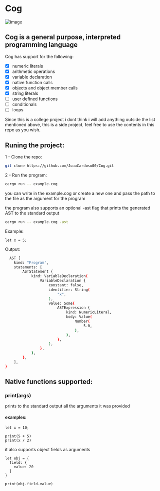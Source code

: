 # Cog
![image](https://github.com/JoaoCardoso00/Cog/assets/33937520/d7f6bcad-93a1-4960-b5cc-1684af875881)

## Cog is a general purpose, interpreted programming language

Cog has support for the following:

- [x] numeric literals
- [x] arithmetic operations
- [x] variable declaration
- [x] native function calls
- [x] objects and object member calls
- [x] string literals
- [ ] user defined functions
- [ ] conditionals
- [ ] loops

Since this is a college project i dont think i will add anything outside the list mentioned above, this is a side project, feel free to use the contents in this repo as you wish.

## Runing the project:

1 -  Clone the repo:
``` bash
git clone https://github.com/JoaoCardoso00/Cog.git
```

2 - Run the program:
``` bash
cargo run -- example.cog
```
you can write in the example.cog or create a new one and pass the path to the file as the argument for the program

the program also supports an optional -ast flag that prints the generated AST to the standard output

``` bash
cargo run -- example.cog -ast
```

Example:

```
let x = 5;
```

Output:

```bash
  AST {
    kind: "Program",
    statements: [
        ASTStatement {
            kind: VariableDeclaration(
                VariableDeclaration {
                    constant: false,
                    identifier: String(
                        "x",
                    ),
                    value: Some(
                        ASTExpression {
                            kind: NumericLiteral,
                            body: Value(
                                Number(
                                    5.0,
                                ),
                            ),
                        },
                    ),
                },
            ),
        },
    ],
}
```

## Native functions supported:

### print(args)

prints to the standard output all the arguments it was provided

#### examples:

```
let x = 10;

print(5 + 5)
print(x / 2)
```

it also supports object fields as arguments

```
let obj = {
  field: {
    value: 20
  }
}

print(obj.field.value)
```
